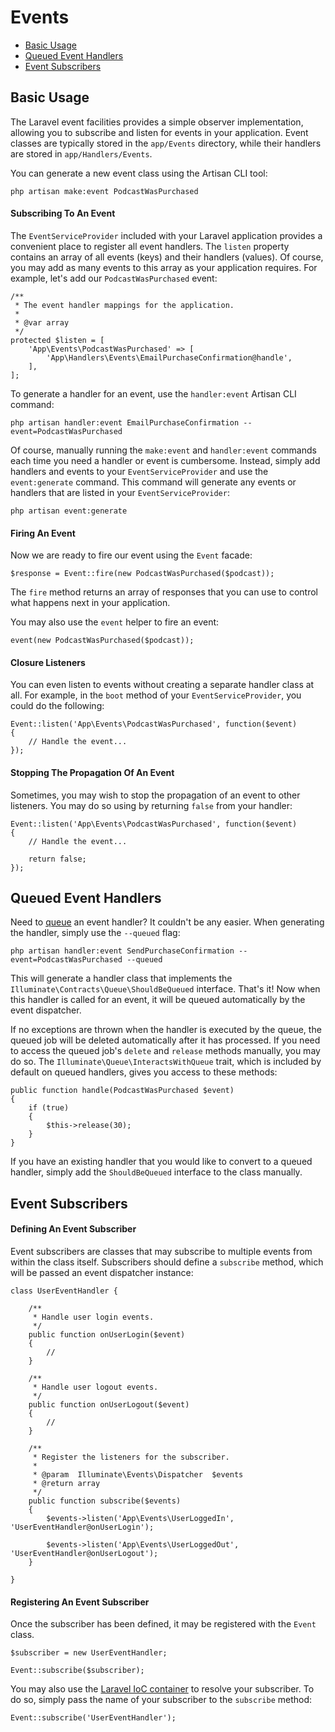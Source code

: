 # Events

- [Basic Usage](#basic-usage)
- [Queued Event Handlers](#queued-event-handlers)
- [Event Subscribers](#event-subscribers)

<a name="basic-usage"></a>
## Basic Usage

The Laravel event facilities provides a simple observer implementation, allowing you to subscribe and listen for events in your application. Event classes are typically stored in the `app/Events` directory, while their handlers are stored in `app/Handlers/Events`.

You can generate a new event class using the Artisan CLI tool:

	php artisan make:event PodcastWasPurchased

#### Subscribing To An Event

The `EventServiceProvider` included with your Laravel application provides a convenient place to register all event handlers. The `listen` property contains an array of all events (keys) and their handlers (values). Of course, you may add as many events to this array as your application requires. For example, let's add our `PodcastWasPurchased` event:

	/**
	 * The event handler mappings for the application.
	 *
	 * @var array
	 */
	protected $listen = [
		'App\Events\PodcastWasPurchased' => [
			'App\Handlers\Events\EmailPurchaseConfirmation@handle',
		],
	];

To generate a handler for an event, use the `handler:event` Artisan CLI command:

	php artisan handler:event EmailPurchaseConfirmation --event=PodcastWasPurchased

Of course, manually running the `make:event` and `handler:event` commands each time you need a handler or event is cumbersome. Instead, simply add handlers and events to your `EventServiceProvider` and use the `event:generate` command. This command will generate any events or handlers that are listed in your `EventServiceProvider`:

	php artisan event:generate

#### Firing An Event

Now we are ready to fire our event using the `Event` facade:

	$response = Event::fire(new PodcastWasPurchased($podcast));

The `fire` method returns an array of responses that you can use to control what happens next in your application.

You may also use the `event` helper to fire an event:

	event(new PodcastWasPurchased($podcast));

#### Closure Listeners

You can even listen to events without creating a separate handler class at all. For example, in the `boot` method of your `EventServiceProvider`, you could do the following:

	Event::listen('App\Events\PodcastWasPurchased', function($event)
	{
		// Handle the event...
	});

#### Stopping The Propagation Of An Event

Sometimes, you may wish to stop the propagation of an event to other listeners. You may do so using by returning `false` from your handler:

	Event::listen('App\Events\PodcastWasPurchased', function($event)
	{
		// Handle the event...

		return false;
	});

<a name="queued-event-handlers"></a>
## Queued Event Handlers

Need to [queue](/docs/5.0/queues) an event handler? It couldn't be any easier. When generating the handler, simply use the `--queued` flag:

	php artisan handler:event SendPurchaseConfirmation --event=PodcastWasPurchased --queued

This will generate a handler class that implements the `Illuminate\Contracts\Queue\ShouldBeQueued` interface. That's it! Now when this handler is called for an event, it will be queued automatically by the event dispatcher.

If no exceptions are thrown when the handler is executed by the queue, the queued job will be deleted automatically after it has processed. If you need to access the queued job's `delete` and `release` methods manually, you may do so. The `Illuminate\Queue\InteractsWithQueue` trait, which is included by default on queued handlers, gives you access to these methods:

	public function handle(PodcastWasPurchased $event)
	{
		if (true)
		{
			$this->release(30);
		}
	}

If you have an existing handler that you would like to convert to a queued handler, simply add the `ShouldBeQueued` interface to the class manually.

<a name="event-subscribers"></a>
## Event Subscribers

#### Defining An Event Subscriber

Event subscribers are classes that may subscribe to multiple events from within the class itself. Subscribers should define a `subscribe` method, which will be passed an event dispatcher instance:

	class UserEventHandler {

		/**
		 * Handle user login events.
		 */
		public function onUserLogin($event)
		{
			//
		}

		/**
		 * Handle user logout events.
		 */
		public function onUserLogout($event)
		{
			//
		}

		/**
		 * Register the listeners for the subscriber.
		 *
		 * @param  Illuminate\Events\Dispatcher  $events
		 * @return array
		 */
		public function subscribe($events)
		{
			$events->listen('App\Events\UserLoggedIn', 'UserEventHandler@onUserLogin');

			$events->listen('App\Events\UserLoggedOut', 'UserEventHandler@onUserLogout');
		}

	}

#### Registering An Event Subscriber

Once the subscriber has been defined, it may be registered with the `Event` class.

	$subscriber = new UserEventHandler;

	Event::subscribe($subscriber);

You may also use the [Laravel IoC container](/docs/ioc) to resolve your subscriber. To do so, simply pass the name of your subscriber to the `subscribe` method:

	Event::subscribe('UserEventHandler');

